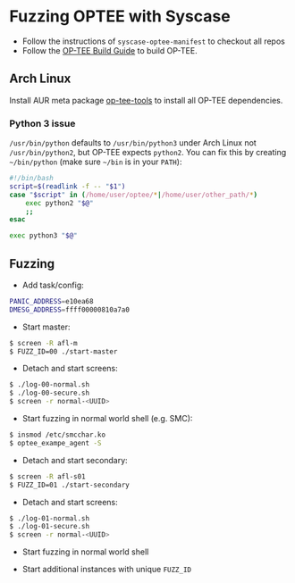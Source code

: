 # Fuzzing OPTEE with Syscase

* Follow the instructions of `syscase-optee-manifest` to checkout all repos
* Follow the [OP-TEE Build Guide](https://github.com/OP-TEE/build#7-get-and-build-the-solution) to build OP-TEE.

## Arch Linux
Install AUR meta package [op-tee-tools](https://aur.archlinux.org/packages/op-tee-tools/) to install all OP-TEE dependencies. 

### Python 3 issue
`/usr/bin/python` defaults to `/usr/bin/python3` under Arch Linux not `/usr/bin/python2`, but OP-TEE expects `python2`.
You can fix this by creating `~/bin/python` (make sure `~/bin` is in your `PATH`):
```bash
#!/bin/bash
script=$(readlink -f -- "$1")
case "$script" in (/home/user/optee/*|/home/user/other_path/*)
    exec python2 "$@"
    ;;
esac

exec python3 "$@"
```

## Fuzzing

* Add task/config:

```bash
PANIC_ADDRESS=e10ea68
DMESG_ADDRESS=ffff00000810a7a0
```

* Start master:

```bash
$ screen -R afl-m
$ FUZZ_ID=00 ./start-master
```

* Detach and start screens:

```bash
$ ./log-00-normal.sh
$ ./log-00-secure.sh
$ screen -r normal-<UUID>
```

* Start fuzzing in normal world shell (e.g. SMC):

```bash
$ insmod /etc/smcchar.ko
$ optee_exampe_agent -S
```

* Detach and start secondary:

```bash
$ screen -R afl-s01
$ FUZZ_ID=01 ./start-secondary
```

* Detach and start screens:

```bash
$ ./log-01-normal.sh
$ ./log-01-secure.sh
$ screen -r normal-<UUID>
```

* Start fuzzing in normal world shell

* Start additional instances with unique `FUZZ_ID`
